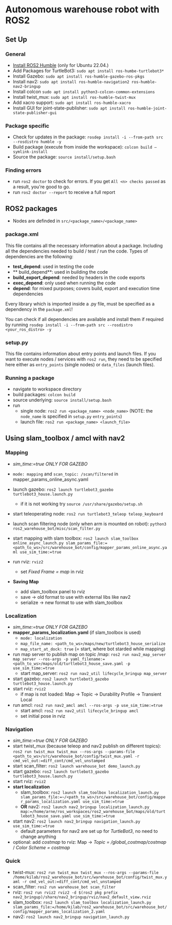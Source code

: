 # Autonomous warehouse robot with ROS2

## Set Up

### General 

- [Install ROS2 Humble](https://docs.ros.org/en/humble/Installation/Ubuntu-Install-Debs.html) (only for Ubuntu 22.04.)
- Add Packages for TurtleBot3: `sudo apt install ros-humbe-turtlebot3*`
- Install Gazebo: `sudo apt install ros-humble-gazebo-ros-pkgs`
- Install nav2: `sudo apt install ros-humble-navigation2 ros-humble-nav2-bringup`
- Install colcon `sudo apt install python3-colcon-common-extensions`
- Install twist_mux: `sudo apt install ros-humble-twist-mux`
- Add xacro support: `sudo apt install ros-humble-xacro`
- Install GUI for joint-state-publisher: `sudo apt install ros-humble-joint-state-publisher-gui`

### Package specific

- Check for updates in the package: `rosdep install -i --from-path src --rosdistro humble -y`
- Build package (execute from inside the workspace): `colcon build —symlink-install`
- Source the package: `source install/setup.bash`

### Finding errors
- run `ros2 doctor` to check for errors. If you get `All <n> checks passed` as a result, you're good to go.
- run `ros2 doctor --report` to receive a full report

## ROS2 packages

- Nodes are definded in `src/<package_name>/<package_name>`

### package.xml

This file contains all the necessary information about a package. Including all the dependencies needed to build / test / run the code. Types of dependencies are the following:
- **test_depend**: used in testing the code
- ** build_depend**: used in building the code
- **build_export_depend**: needed by headers in the code exports
- **exec_depend**: only used when running the code
- **depend**: for mixed purposes; covers build, export and execution time dependencies

Every library which is imported inside a .py file, must be specified as a dependency in the `package.xml`!

You can check if all dependencies are available and install them if required by running `rosdep install -i --from-path src --rosdistro <your_ros_distro> -y`

### setup.py

This file contains information about entry points and launch files. If you want to execute nodes / services with `ros2 run`, they need to be specified here either as `entry_points` (single nodes) or `data_files` (launch files).

### Running a package
- navigate to workspace directory
- build packages: `colcon build`
- source underlying: `source install/setup.bash`
- run
  - single node: `ros2 run <package_name> <node_name>` (NOTE: the `node_name` is specified in `setup.py` `entry_points`)
  - launch file: `ros2 run <package_name> <launch_file>`

## Using slam_toolbox / amcl with nav2

### Mapping
- *sim_time:=true ONLY FOR GAZEBO*
- `mode: mapping` and `scan_topic: /scan/filtered` in mapper_params_online_async.yaml
- launch gazebo: `ros2 launch turtlebot3_gazebo turtlebot3_house.launch.py`
    - if it is not working try `source /usr/share/gazebo/setup.sh`
- start teleoperating node: `ros2 run turtlebot3_teleop teleop_keyboard`
- launch scan filtering node (only when arm is mounted on robot): `python3 ros2_warehouse_bot/misc/scan_filter.py`
- start mapping with slam toolbox: `ros2 launch slam_toolbox online_async_launch.py slam_params_file:=<path_to_ws>/src/warehouse_bot/config/mapper_params_online_async.yaml use_sim_time:=true`
- run rviz: `rviz2`
    - set *Fixed Frame = map* in rviz

- **Saving Map**
    - add slam_toolbox panel to rviz
    - save → old format to use with external libs like nav2
    - serialize → new format to use with slam_toolbox

### Localization
- *sim_time:=true ONLY FOR GAZEBO*
- **mapper_params_localization.yaml** (if slam_toolbox is used)
    - `mode: localization`
    - `map_file_name: <path_to_ws>/maps/new/turtlebot3_house_serialize`
    - `map_start_at_dock: true` (= start, where bot starded while mapping)
- run map server to publish map on topic /map: `ros2 run nav2_map_server map_server --ros-args -p yaml_filename:=<path_to_ws>/maps/old/turtlebot3_house_save.yaml -p use_sim_time:=true`
    - start map_server: `ros2 run nav2_util lifecycle_bringup map_server`
- start gazebo: `ros2 launch turtlebot3_gazebo turtlebot3_house.launch.py`
- start rviz: `rviz2`
    - if map is not loaded: Map -> Topic -> Durability Profile -> Transient Local
- run amcl: `ros2 run nav2_amcl amcl --ros-args -p use_sim_time:=true`
    - start amcl: `ros2 run nav2_util lifecycle_bringup amcl`
    - set initial pose in rviz

### Navigation 
- *sim_time:=true ONLY FOR GAZEBO*
- start twist_mux (because teleop and nav2 publish on different topics): `ros2 run twist_mux twist_mux --ros-args --params-file <path_to_ws>/src/warehouse_bot/config/twist_mux.yaml -r cmd_vel_out:=diff_cont/cmd_vel_unstamped`
- start scan_filter: `ros2 launch warehouse_bot demo_launch.py`
- start gazebo: `ros2 launch turtlebot3_gazebo turtlebot3_house.launch.py`
- start rviz: `rviz2`
- **start localization**
    - slam_toolbox: `ros2 launch slam_toolbox localization_launch.py slam_params_file:=~/<path_to_ws>/src/warehouse_bot/config/mapper_params_localization.yaml use_sim_time:=true`
    - **OR** nav2: `ros2 launch nav2_bringup localization_launch.py map:=/home/arne/ros_workspaces/ros2_warehouse_bot/maps/old/turtlebot3_house_save.yaml use_sim_time:=true`
- start nav2: `ros2 launch nav2_bringup navigation_launch.py use_sim_time:=true`
    - default parameters for nav2 are set up for *TurtleBot3*, no need to change anything
- optional: add *costmap* to rviz: Map -> *Topic = /global_costmap/costmap* / *Color Scheme = costmap*

### Quick
- twist-mux: `ros2 run twist_mux twist_mux --ros-args --params-file /home/kilab/ros2_warehouse_bot/src/warehouse_bot/config/twist_mux.yaml -r cmd_vel_out:=diff_cont/cmd_vel_unstamped`
- scan_filter: `ros2 run warehouse_bot scan_filter`
- rviz: `ros2 run rviz2 rviz2 -d $(ros2 pkg prefix nav2_bringup)/share/nav2_bringup/rviz/nav2_default_view.rviz`
- slam_toolbox: `ros2 launch slam_toolbox localization_launch.py slam_params_file:=/home/kilab/ros2_warehouse_bot/src/warehouse_bot/config/mapper_params_localization_2.yaml`
- nav2: `ros2 launch nav2_bringup navigation_launch.py`